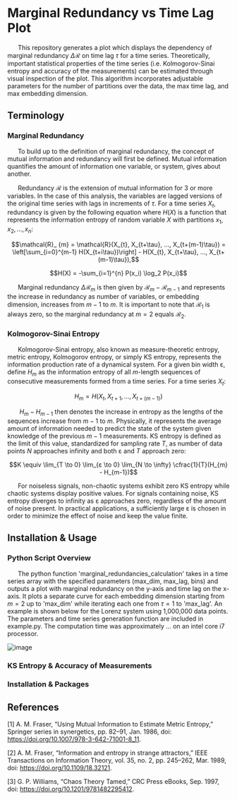 # Marginal Redundancy vs Time Lag Plot
&nbsp;&nbsp;&nbsp;&nbsp;&nbsp;&nbsp;This repository generates a plot which displays the dependency of marginal redundancy $\Delta \mathcal{R}$ on time lag  $\tau$ for a time series. Theoretically, important statistical properties of the time series (i.e. Kolmogorov-Sinai entropy and accuracy of the measurements) can be estimated through visual inspection of the plot. This algorithm incorporates adjustable parameters for the number of partitions over the data, the max time lag, and max embedding dimension.

## Terminology

### Marginal Redundancy
&nbsp;&nbsp;&nbsp;&nbsp;&nbsp;&nbsp;To build up to the definition of marginal redundancy, the concept of mutual information and redundancy will first be defined. Mutual information quantifies the amount of information one variable, or system, gives about another.
  
&nbsp;&nbsp;&nbsp;&nbsp;&nbsp;&nbsp;Redundancy $\mathcal{R}$ is the extension of mutual information for 3 or more variables. In the case of this analysis, the variables are lagged versions of the original time series with lags in increments of $\tau$. For a time series $X_t$, redundancy is given by the following equation where $H(X)$ is a function that represents the information entropy of random variable $X$ with partitions $x_1, x_2,..., x_n$:

$$\mathcal{R}_ {m} = \mathcal{R}(X_{t}, X_{t+\tau}, ..., X_{t+(m-1)\tau}) = \left[\sum_{i=0}^{m-1} H(X_{t+i\tau})\right] - H(X_{t}, X_{t+\tau}, ..., X_{t+(m-1)\tau}),$$

$$H(X) = -\sum_{i=1}^{n} P(x_i) \log_2 P(x_i)$$

&nbsp;&nbsp;&nbsp;&nbsp;&nbsp;&nbsp;Marginal redundancy $\Delta \mathcal{R}_ {m}$ is then given by $\mathcal{R}_ {m} - \mathcal{R}_ {m-1}$ and represents the increase in redundancy as number of variables, or embedding dimension, increases from $m-1$ to $m$. It is important to note that $\mathcal{R}_ {1}$ is always zero, so the marginal redundancy at $m = 2$ equals  $\mathcal{R}_ {2}$.

### Kolmogorov-Sinai Entropy
&nbsp;&nbsp;&nbsp;&nbsp;&nbsp;&nbsp;Kolmogorov-Sinai entropy, also known as measure-theoretic entropy, metric entropy, Kolmogorov entropy, or simply KS entropy, represents the information production rate of a dynamical system. For a given bin width ε, define $H_{m}$ as the information entropy of all $m$-length sequences of consecutive measurements formed from a time series. For a time series $X_{t}$:

$$H_{m} = H(X_{t}, X_{t+1}, ..., X_{t+(m-1)})$$

&nbsp;&nbsp;&nbsp;&nbsp;&nbsp;&nbsp; $H_{m} - H_{m-1}$ then denotes the increase in entropy as the lengths of the sequences increase from $m-1$ to $m$. Physically, it represents the average amount of information needed to predict the state of the system given knowledge of the previous $m-1$ measurements. KS entropy is defined as the limit of this value, standardized for sampling rate $T$, as number of data points $N$ approaches infinity and both ε and $T$ approach zero:

$$K \equiv \lim_{T \to 0} \lim_{ε \to 0} \lim_{N \to \infty} \cfrac{1}{T}(H_{m} - H_{m-1})$$

&nbsp;&nbsp;&nbsp;&nbsp;&nbsp;&nbsp;For noiseless signals, non-chaotic systems exhibit zero KS entropy while chaotic systems display positive values. For signals containing noise, KS entropy diverges to infinity as ε approaches zero, regardless of the amount of noise present. In practical applications, a sufficiently large ε is chosen in order to minimize the effect of noise and keep the value finite.

## Installation & Usage
### Python Script Overview
&nbsp;&nbsp;&nbsp;&nbsp;&nbsp;&nbsp;The python function 'marginal_redundancies_calculation' takes in a time series array with the specified parameters (max_dim, max_lag, bins) and outputs a plot with marginal redundancy on the y-axis and time lag on the x-axis. It plots a separate curve for each embedding dimension starting from $m=2$ up to 'max_dim' while iterating each one from $\tau=1$ to 'max_lag'. An example is shown below for the Lorenz system using 1,000,000 data points. The parameters and time series generation function are included in example.py. The computation time was approximately ... on an intel core i7 processor.

![image](https://github.com/daniyal1249/MarginalRedundancy_Plot/assets/152569016/6d9053f0-a20c-4b85-b900-9d93b88b5c7a)

### KS Entropy & Accuracy of Measurements

### Installation & Packages


## References

[1]  A. M. Fraser, “Using Mutual Information to Estimate Metric Entropy,” Springer series in synergetics, pp. 82–91, Jan. 1986, doi: https://doi.org/10.1007/978-3-642-71001-8_11.

[2]  A. M. Fraser, “Information and entropy in strange attractors,” IEEE Transactions on Information Theory, vol. 35, no. 2, pp. 245–262, Mar. 1989, doi: https://doi.org/10.1109/18.32121.

[3]  G. P. Williams, “Chaos Theory Tamed,” CRC Press eBooks, Sep. 1997, doi: https://doi.org/10.1201/9781482295412.

